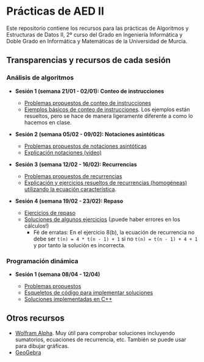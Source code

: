 # Prácticas de AED II

Este repositorio contiene los recursos para las prácticas de 
Algoritmos y Estructuras de Datos II, 2º curso del Grado en Ingeniería Informática y Doble Grado en Informática y Matemáticas de la Universidad de Murcia.


## Transparencias y recursos de cada sesión

### Análisis de algoritmos

* **Sesión 1 (semana 21/01 - 02/01): Conteo de instrucciones**
   
  - [Problemas propuestos de conteo de instrucciones](sesiones/sesion1-problemas-conteo-instrucciones.pdf)
  - [Ejemplos básicos de conteo de instrucciones](https://www.cs.princeton.edu/courses/archive/spring23/cos226/precepts/Analysis_worked_examples.pdf). Los ejemplos están resueltos, pero se hace de manera ligeramente diferente a como lo hacemos en clase. 

* **Sesión 2 (semana 05/02 - 09/02): Notaciones asintóticas**

  - [Problemas propuestos de notaciones asintóticas](sesiones/sesion2-notaciones-asintoticas.pdf)
  - [Explicación notaciones (vídeo)](https://www.youtube.com/watch?v=k-BVLx3oh1g&list=PLbyW0t9gkXg0NtX6IYCwQjxDD8yvcS1pX&index=3)

* **Sesión 3 (semana 12/02 - 16/02): Recurrencias**

  - [Problemas propuestos de recurrencias](sesiones/sesion3-recurrencias.pdf)
  - [Explicación y ejercicios resueltos de recurrencias (homogéneas) utilizando la ecuación característica](https://discrete.openmathbooks.org/dmoi3/sec_recurrence.html). 

* **Sesión 4 (semana 19/02 - 23/02): Repaso**

  - [Ejercicios de repaso](sesiones/sesion4-repaso.pdf)
  - [Soluciones de algunos ejercicios](sesiones/soluciones-sesion4.pdf) (¡puede haber errores en los cálculos!)
     - Fé de erratas: En el ejercicio 8(b), la ecuación de recurrencia no debe ser `t(n) = 4 * t(n - 1) + 1` si no `t(n) = t(n - 1) + 4 + 1` y por tanto la solución es incorrecta.


### Programación dinámica


* **Sesión 1 (semana 08/04 - 12/04)**

  - [Problemas propuestos](sesiones-pd/pd-ejercicios-1.pdf)
  - [Esqueletos de código para implementar soluciones](sesiones-pd/esqueletos)
  - [Soluciones implementadas en C++](sesiones-pd/soluciones)
  
## Otros recursos

 - [Wolfram Alpha](https://www.wolframalpha.com/). Muy útil para comprobar soluciones incluyendo sumatorios, ecuaciones de recurrencia, etc. También se puede usar para dibujar gráficas.
 - [GeoGebra](https://www.geogebra.org/)
